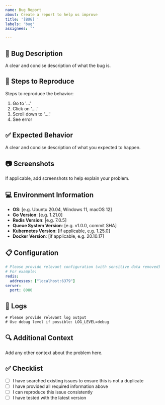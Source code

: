 ```yaml
---
name: Bug Report
about: Create a report to help us improve
title: '[BUG] '
labels: 'bug'
assignees: ''

---
```


## 🐛 Bug Description
A clear and concise description of what the bug is.

## 🔄 Steps to Reproduce
Steps to reproduce the behavior:
1. Go to '...'
2. Click on '....'
3. Scroll down to '....'
4. See error

## ✅ Expected Behavior
A clear and concise description of what you expected to happen.

## 📷 Screenshots
If applicable, add screenshots to help explain your problem.

## 💻 Environment Information
 - **OS**: [e.g. Ubuntu 20.04, Windows 11, macOS 12]
 - **Go Version**: [e.g. 1.21.0]
 - **Redis Version**: [e.g. 7.0.5]
 - **Queue System Version**: [e.g. v1.0.0, commit SHA]
 - **Kubernetes Version**: [if applicable, e.g. 1.25.0]
 - **Docker Version**: [if applicable, e.g. 20.10.17]

## 📋 Configuration
```yaml
# Please provide relevant configuration (with sensitive data removed)
# For example:
redis:
  addresses: ["localhost:6379"]
server:
  port: 8080
```

## 📝 Logs
```
# Please provide relevant log output
# Use debug level if possible: LOG_LEVEL=debug
```

## 🔍 Additional Context
Add any other context about the problem here.

## ✅ Checklist
- [ ] I have searched existing issues to ensure this is not a duplicate
- [ ] I have provided all required information above
- [ ] I can reproduce this issue consistently
- [ ] I have tested with the latest version